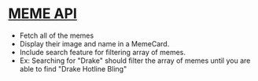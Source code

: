 # [MEME API](https://api.imgflip.com/get_memes)

- Fetch all of the memes 
- Display their image and name in a MemeCard. 
- Include search feature for filtering array of memes.
- Ex: Searching for "Drake" should filter the array of memes until you are able to find "Drake Hotline Bling"